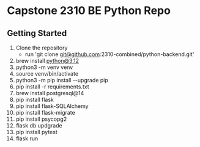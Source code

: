 # Capstone 2310 BE Python Repo

## Getting Started

1. Clone the repository
   - run 'git clone git@github.com:2310-combined/python-backend.git'
2. brew install python@3.12
3. python3 -m venv venv
4. source venv/bin/activate
5. python3 -m pip install --upgrade pip
6. pip install -r requirements.txt
7. brew install postgresql@14
8. pip install flask
9. pip install flask-SQLAlchemy
10. pip install flask-migrate
11. pip install psycopg2
12. flask db updgrade
13. pip install pytest
14. flask run
